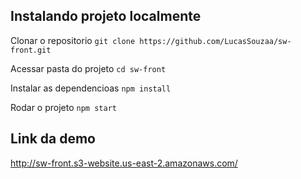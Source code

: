 ## Instalando projeto localmente

Clonar o repositorio
```git clone https://github.com/LucasSouzaa/sw-front.git```

Acessar pasta do projeto
```cd sw-front```

Instalar as dependencioas
```npm install```

Rodar o projeto
```npm start```

## Link da demo
http://sw-front.s3-website.us-east-2.amazonaws.com/
